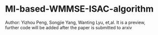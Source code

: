 # MI-based-WMMSE-ISAC-algorithm
Author: Yizhou Peng, Songjie Yang, Wanting Lyu, et,al.
It is a preview, further code will be added after the paper is submitted to arxiv
